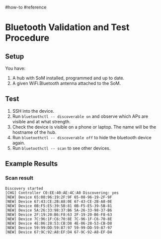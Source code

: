 #how-to #reference
# Bluetooth Validation and Test Procedure

## Setup

You have:

1. A hub with SoM installed, programmed and up to date.
2. A given WiFi.Bluetooth antenna attached to the SoM.

## Test

1. SSH into the device.
2. Run `bluetoothctl -- discoverable on` and observe which APs are visible and at what strength.
3. Check the device is visible on a phone or laptop. The name will be the hostname of the hub.
3. Run `bluetoothctl -- discoverable off` to hide the bluetooth device again.
4. Run `bluetoothctl -- scan` to see other devices.

## Example Results

### Scan result

```
Discovery started
[CHG] Controller C0:EE:40:AE:4C:A0 Discovering: yes
[NEW] Device 65:08:96:19:2F:9F 65-08-96-19-2F-9F
[NEW] Device 67:43:CE:2B:A8:0E 67-43-CE-2B-A8-0E
[NEW] Device 0B:F5:E5:39:5B:81 0B-F5-E5-39-5B-81
[NEW] Device 5A:26:33:98:37:B6 5A-26-33-98-37-B6
[NEW] Device 2F:19:20:B6:F8:63 2F-19-20-B6-F8-63
[NEW] Device 7C:96:1F:C6:70:8E 7C-96-1F-C6-70-8E
[NEW] Device 4E:06:28:53:CB:D8 4E-06-28-53-CB-D8
[NEW] Device 59:99:DD:59:87:97 59-99-DD-59-87-97
[NEW] Device 67:9C:92:A8:EF:D4 67-9C-92-A8-EF-D4
```
